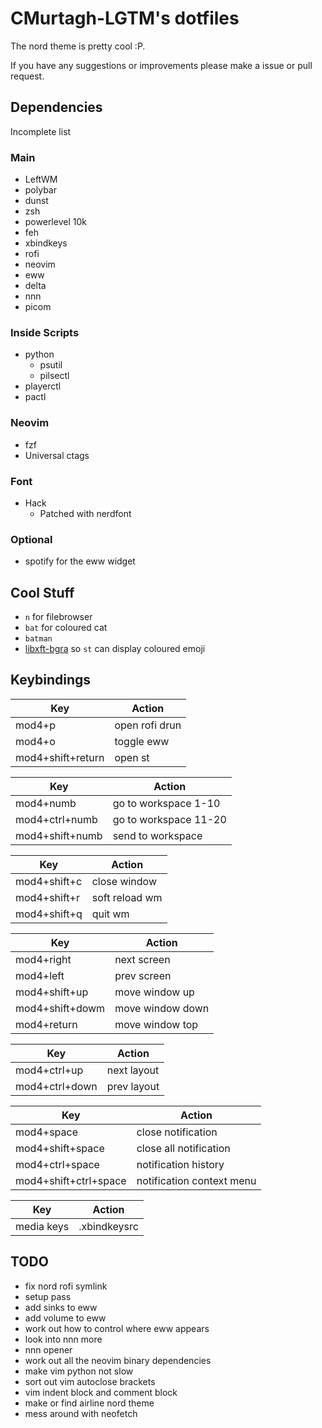 # CMurtagh-LGTM's dotfiles

The nord theme is pretty cool :P.

If you have any suggestions or improvements please make a issue or pull request.

## Dependencies

Incomplete list

### Main
- LeftWM
- polybar
- dunst
- zsh
- powerlevel 10k
- feh
- xbindkeys
- rofi
- neovim
- eww
- delta
- nnn
- picom

### Inside Scripts
- python
	- psutil
	- pilsectl
- playerctl
- pactl

### Neovim
- fzf
- Universal ctags

### Font
- Hack
	- Patched with nerdfont

### Optional
- spotify for the eww widget

## Cool Stuff
- `n` for filebrowser
- `bat` for coloured cat
- `batman`
- [libxft-bgra](https://aur.archlinux.org/packages/libxft-bgra/) so `st` can display coloured emoji

## Keybindings
Key 					| Action
------------------------|----------------------
mod4+p					| open rofi drun
mod4+o					| toggle eww
mod4+shift+return		| open st

Key 					| Action
------------------------|----------------------
mod4+numb				| go to workspace 1-10
mod4+ctrl+numb			| go to workspace 11-20
mod4+shift+numb 		| send to workspace

Key 					| Action
------------------------|----------------------
mod4+shift+c			| close window
mod4+shift+r			| soft reload wm
mod4+shift+q			| quit wm

Key 					| Action
------------------------|----------------------
mod4+right				| next screen
mod4+left				| prev screen
mod4+shift+up			| move window up
mod4+shift+dowm			| move window down
mod4+return				| move window top

Key 					| Action
------------------------|----------------------
mod4+ctrl+up			| next layout
mod4+ctrl+down			| prev layout

Key 					| Action
------------------------|----------------------
mod4+space				| close notification
mod4+shift+space		| close all notification
mod4+ctrl+space			| notification history
mod4+shift+ctrl+space	| notification context menu

Key 					| Action
------------------------|----------------------
media keys				| .xbindkeysrc

## TODO
- fix nord rofi symlink
- setup pass
- add sinks to eww
- add volume to eww
- work out how to control where eww appears
- look into nnn more
- nnn opener
- work out all the neovim binary dependencies
- make vim python not slow
- sort out vim autoclose brackets
- vim indent block and comment block
- make or find airline nord theme
- mess around with neofetch
